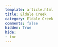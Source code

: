 ```yaml
---
template: article.html
title: Eldale Creek
category: Eldale Creek
comments: false
hidden: True
hide:
- toc
---
```

